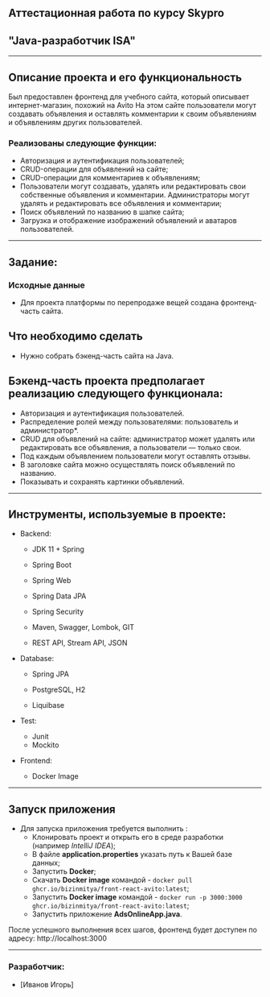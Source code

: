 <div>

## Аттестационная работа по курсу Skypro 
##           "Java-разработчик ISA"  

</div>

___

## Описание проекта и его функциональность

Был предоставлен фронтенд для учебного сайта, который описывает интернет-магазин, похожий на Avito
На этом сайте пользователи могут создавать объявления и оставлять комментарии к своим объявлениям и объявлениям других
пользователей.

### Реализованы следующие функции:

- Авторизация и аутентификация пользователей;
- CRUD-операции для объявлений на сайте;
- CRUD-операции для комментариев к объявлениям;
- Пользователи могут создавать, удалять или редактировать свои собственные объявления и комментарии. Администраторы
  могут удалять и редактировать все объявления и комментарии;
- Поиск объявлений по названию в шапке сайта;
- Загрузка и отображение изображений объявлений и аватаров пользователей.
___
## Задание:

### Исходные данные
- Для проекта платформы по перепродаже вещей создана фронтенд-часть сайта.

## Что необходимо сделать
- Нужно собрать бэкенд-часть сайта на Java.

## Бэкенд-часть проекта предполагает реализацию следующего функционала:

- Авторизация и аутентификация пользователей.
- Распределение ролей между пользователями: пользователь и администратор*.
- CRUD для объявлений на сайте: администратор может удалять или редактировать все объявления, а пользователи — только свои.
- Под каждым объявлением пользователи могут оставлять отзывы.
- В заголовке сайта можно осуществлять поиск объявлений по названию.
- Показывать и сохранять картинки объявлений.
___

## Инструменты, используемые в проекте:

* Backend:
    - JDK 11 + Spring
  
    - Spring Boot
    - Spring Web
    - Spring Data JPA
    - Spring Security
  
    - Maven, Swagger, Lombok, GIT
  
    - REST API, Stream API, JSON
  
* Database:
    - Spring JPA
  
    - PostgreSQL, H2
  
    - Liquibase
  
* Test:
  - Junit
  - Mockito
* Frontend:
  - Docker Image

___

## Запуск приложения

* Для запуска приложения требуется выполнить :
    - Клонировать проект и открыть его в среде разработки (например *IntelliJ IDEA*);
    - В файле **application.properties** указать путь к Вашей базе данных;
    - Запустить **Docker**;
    - Скачать  **Docker image**  командой  - ```docker pull ghcr.io/bizinmitya/front-react-avito:latest```;
    - Запустить **Docker image**   командой  - ```docker run -p 3000:3000 ghcr.io/bizinmitya/front-react-avito:latest```;
    - Запустить приложение  **AdsOnlineApp.java**.

После успешного выполнения всех шагов, фронтенд будет доступен по адресу: http://localhost:3000

___

### Разработчик:

- [Иванов Игорь]

 

